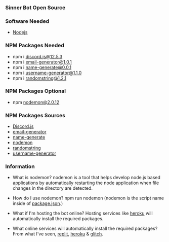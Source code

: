 ### Sinner Bot Open Source

### Software Needed
- [Nodejs](https://nodejs.org/en/download/)

### NPM Packages Needed
- npm i discord.js@12.5.3
- npm i email-generator@1.0.1
- npm i name-generate@0.0.1
- npm i username-generator@1.1.0
- npm i randomstring@1.2.1

### NPM Packages Optional
- npm nodemon@2.0.12

### NPM Packages Sources
- [Discord.js](https://www.npmjs.com/package/discord.js)
- [email-generator](https://www.npmjs.com/package/email-generator)
- [name-generate](https://www.npmjs.com/package/name-generate)
- [nodemon](https://www.npmjs.com/package/nodemon)
- [randomstring](https://www.npmjs.com/package/randomstring)
- [username-generator](https://www.npmjs.com/package/username-generator)

### Information
- What is nodemon? nodemon is a tool that helps develop node.js based applications by automatically restarting the node application when file changes in the directory are detected.

- How do I use nodemon? npm run nodemon (nodemon is the script name inside of [package.json](https://github.com/iUseYahoo/SinnerBot-Open-Source/blob/main/package.json).)

- What if I'm hosting the bot online? Hosting services like [heroku](https://www.heroku.com/) will automatically install the required packages.

- What online services will automatically install the required packages? From what I've seen, [replit](https://replit.com/), [heroku](https://www.heroku.com/) & [glitch](https://glitch.com/).
